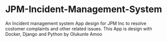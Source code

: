 # JPM-Incident-Management-System
An Incident management system App design for JPM Inc to resolve costomer complaints and other related issues. This App is design with Docker, Django and Python by Olukunle Amoo
